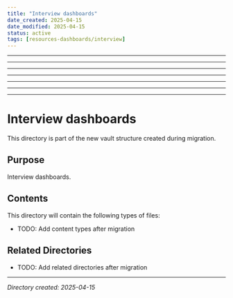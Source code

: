 ```yaml
---
title: "Interview dashboards"
date_created: 2025-04-15
date_modified: 2025-04-15
status: active
tags: [resources-dashboards/interview]
---
```


---

---

---

---

---

---

---

# Interview dashboards

This directory is part of the new vault structure created during migration.

## Purpose

Interview dashboards.

## Contents

This directory will contain the following types of files:

- TODO: Add content types after migration

## Related Directories

- TODO: Add related directories after migration

---

*Directory created: 2025-04-15*
